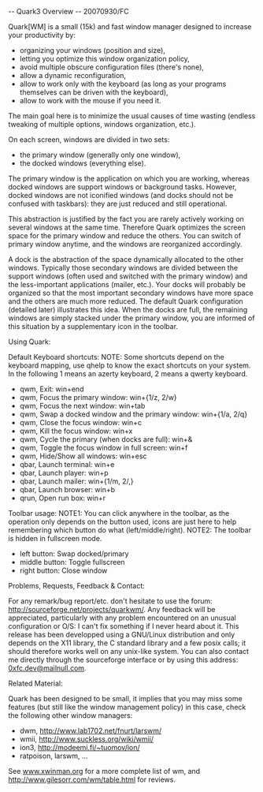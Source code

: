 -- Quark3 Overview
-- 20070930/FC


Quark[WM] is a small (15k) and fast window manager designed to
increase your productivity by:
- organizing your windows (position and size),
- letting you optimize this window organization policy,
- avoid multiple obscure configuration files (there's none),
- allow a dynamic reconfiguration,
- allow to work only with the keyboard (as long as your programs
  themselves can be driven with the keyboard),
- allow to work with the mouse if you need it.

The main goal here is to minimize the usual causes of time wasting
(endless tweaking of multiple options, windows organization, etc.).

On each screen, windows are divided in two sets:
- the primary window (generally only one window),
- the docked windows (everything else).

The primary window is the application on which you are working,
whereas docked windows are support windows or background tasks.
However, docked windows are not iconified windows (and docks
should not be confused with taskbars): they are just reduced and
still operational.

This abstraction is justified by the fact you are rarely actively
working on several windows at the same time. Therefore Quark optimizes
the screen space for the primary window and reduce the others. You
can switch of primary window anytime, and the windows are reorganized
accordingly.

A dock is the abstraction of the space dynamically allocated to the
other windows. Typically those secondary windows are divided between
the support windows (often used and switched with the primary window)
and the less-important applications (mailer, etc.). Your docks will
probably be organized so that the most important secondary windows
have more space and the others are much more reduced. The default
Quark configuration (detailed later) illustrates this idea. When the
docks are full, the remaining windows are simply stacked under the
primary window, you are informed of this situation by a supplementary
icon in the toolbar.


Using Quark:

 Default Keyboard shortcuts:
  NOTE: Some shortcuts depend on the keyboard mapping, use qhelp to
        know the exact shortcuts on your system. In the following
        1 means an azerty keyboard, 2 means a qwerty keyboard.
  - qwm, Exit: win+end
  - qwm, Focus the primary window: win+{1/z, 2/w}
  - qwm, Focus the next window: win+tab
  - qwm, Swap a docked window and the primary window: win+{1/a, 2/q}
  - qwm, Close the focus window: win+c
  - qwm, Kill the focus window: win+x
  - qwm, Cycle the primary (when docks are full): win+&
  - qwm, Toggle the focus window in full screen: win+f
  - qwm, Hide/Show all windows: win+esc
  - qbar, Launch terminal: win+e
  - qbar, Launch player: win+p
  - qbar, Launch mailer: win+{1/m, 2/,}
  - qbar, Launch browser: win+b
  - qrun, Open run box: win+r

 Toolbar usage:
  NOTE1: You can click anywhere in the toolbar, as the operation only
         depends on the button used, icons are just here to help
         remembering which button do what (left/middle/right).
  NOTE2: The toolbar is hidden in fullscreen mode.
  - left button: Swap docked/primary
  - middle button: Toggle fullscreen
  - right button: Close window


Problems, Requests, Feedback & Contact:

 For any remark/bug report/etc. don't hesitate to use the forum:
 http://sourceforge.net/projects/quarkwm/. Any feedback will be
 appreciated, particularly with any problem encountered on an unusual
 configuration or O/S: I can't fix something if I never heard about it.
 This release has been developped using a GNU/Linux distribution and
 only depends on the X11 library, the C standard library and a few
 posix calls; it should therefore works well on any unix-like system.
 You can also contact me directly through the sourceforge interface or
 by using this address: 0xfc.dev@mailnull.com.


Related Material:

 Quark has been designed to be small, it implies that you may miss
 some features (but still like the window management policy) in
 this case, check the following other window managers:
 - dwm, http://www.lab1702.net/fnurt/larswm/ 
 - wmii, http://www.suckless.org/wiki/wmii/
 - ion3, http://modeemi.fi/~tuomov/ion/
 - ratpoison, larswm, ...

 See www.xwinman.org for a more complete list of wm, and
 http://www.gilesorr.com/wm/table.html for reviews.

